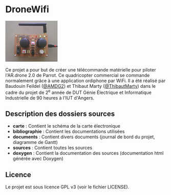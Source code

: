 DroneWifi
=========

![Photo](photo.jpg)

Ce projet a pour but de créer une télécommande matérielle pour piloter l'AR.drone 2.0 de Parrot. Ce quadricopter commercial se commande normalement grâce à une application ordiphone par WiFi.
Il a été réalisé par Baudouin Feildel ([@AMDG2](https://github.com/AMDG2/)) et Thibaut Marty ([@ThibautMarty](https://github.com/ThibautMarty/)) dans le cadre du projet de 2<sup>e</sup> année de DUT Génie Électrique et Informatique Industrielle de 90 heures à l'IUT d'Angers.

Description des dossiers sources
--------------------------------

- **carte** : Contient le schéma de la carte électronique
- **bibliographie** : Contient les documentations utilisées
- **documents** : Contient divers documents (journal de bord du projet, diagramme de Gantt)
- **sources** : Contient toutes les sources
- **doxygen** : Contient la documentation des sources (documentation html générée avec Doxygen)

Licence
-------

Le projet est sous licence GPL v3 (voir le fichier LICENSE).
